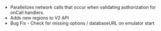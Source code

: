 - Parallelizes network calls that occur when validating authorization for onCall handlers.
- Adds new regions to V2 API
- Bug Fix - Check for missing options / databaseURL on emulator start
